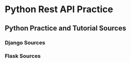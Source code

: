 # Python Rest API Practice

## Python Practice and Tutorial Sources

### Django Sources

### Flask Sources
